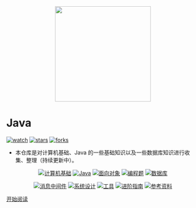 <div align="center"><img src="https://gitee.com/duhouan/ImagePro/raw/master/logo.png" width="250px"/></div>



# Java

[![watch](https://badgen.net/github/watchers/DuHouAn/Java?icon=github&color=4ab8a1)](https://github.com/DuHouAn/Java) [![stars](https://badgen.net/github/stars/DuHouAn/Java?icon=github&color=4ab8a1)](https://github.com/DuHouAn/Java) [![forks](https://badgen.net/github/forks/DuHouAn/Java?icon=github&color=4ab8a1)](https://github.com/DuHouAn/Java)

- 本仓库是对计算机基础、Java 的一些基础知识以及一些数据库知识进行收集、整理（持续更新中）。



<p align="center">
    <a href="https://duhouan.github.io/Java/#/?id=%e2%9c%8f%ef%b8%8f-%e8%ae%a1%e7%ae%97%e6%9c%ba%e5%9f%ba%e7%a1%80"><img src="https://img.shields.io/badge/basics-计算机基础-brightgreen.svg" alt="计算机基础"/></a>
    <a href="https://duhouan.github.io/Java/#/?id=%e2%98%95%ef%b8%8f-java"><img src="https://img.shields.io/badge/java-Java-green.svg" alt="Java"/></a>
    <a href="https://duhouan.github.io/Java/#/?id=%f0%9f%91%ab-%e9%9d%a2%e5%90%91%e5%af%b9%e8%b1%a1"><img src="https://img.shields.io/badge/OO-面向对象-yellow.svg" alt="面向对象"/></a>
    <a href="https://duhouan.github.io/Java/#/?id=%f0%9f%93%9d-%e7%bc%96%e7%a8%8b%e9%a2%98"><img src="https://img.shields.io/badge/programming-编程题-orange.svg" alt="编程题"/></a>
    <a href="https://duhouan.github.io/Java/#/?id=%f0%9f%92%be-%e6%95%b0%e6%8d%ae%e5%ba%93"><img src="https://img.shields.io/badge/database-数据库-red.svg" alt="数据库"/></a>
</p>
<p align="center"> 
	<a href="https://duhouan.github.io/Java/#/?id=%F0%9F%94%A8-%E6%B6%88%E6%81%AF%E4%B8%AD%E9%97%B4%E4%BB%B6"><img src="https://img.shields.io/badge/mq-消息队列-important.svg" alt="消息中间件"/></a>  
	<a href="https://duhouan.github.io/Java/#/./README?id=%f0%9f%93%96-%e7%b3%bb%e7%bb%9f%e8%ae%be%e8%ae%a1"><img src="https://img.shields.io/badge/website-系统设计-lightgrey.svg" alt="系统设计"/></a>
    <a href="https://duhouan.github.io/Java/#/?id=%f0%9f%92%bb-%e5%b7%a5%e5%85%b7"><img src="https://img.shields.io/badge/tools-工具-blueviolet.svg" alt="工具"/></a>
	<a href="https://duhouan.github.io/Java/#/?id=%f0%9f%94%a7-%e8%bf%9b%e9%98%b6%e6%8c%87%e5%8d%97"><img src="https://img.shields.io/badge/advance-进阶指南-9cf.svg" alt="进阶指南"/></a>
	<a href="https://duhouan.github.io/Java/#/?id=%f0%9f%99%8a-%e5%8f%82%e8%80%83%e8%b5%84%e6%96%99"><img src="https://img.shields.io/badge/reference-参考资料-1ce.svg" alt="参考资料"/></a>
</p>


[开始阅读](./README.md)